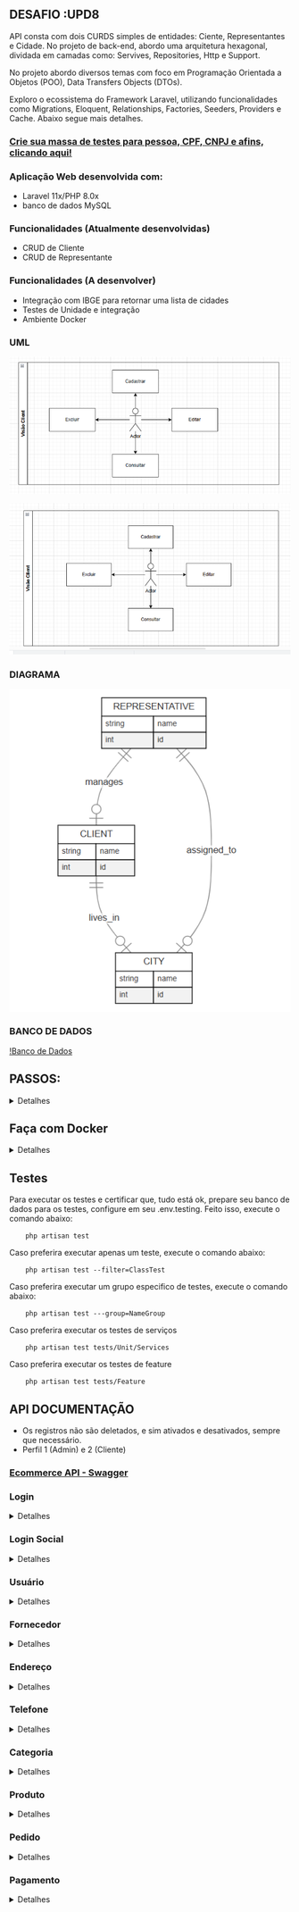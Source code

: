 ## DESAFIO :UPD8

API consta com dois CURDS simples de entidades: Ciente, Representantes e Cidade. No projeto de back-end, abordo uma arquitetura hexagonal, dividada em camadas como: Servives, Repositories, Http e Support.

No projeto abordo diversos temas com foco em Programação Orientada a Objetos (POO), Data Transfers Objects (DTOs).

Exploro o ecossistema do Framework Laravel, utilizando funcionalidades como Migrations, Eloquent, Relationships, Factories, Seeders, Providers e Cache. Abaixo segue mais detalhes.

### [Crie sua massa de testes para pessoa, CPF, CNPJ e afins, clicando aqui!](https://www.4devs.com.br/)

### Aplicação Web desenvolvida com:<br />
- Laravel 11x/PHP 8.0x<br />
- banco de dados MySQL<br/>

### Funcionalidades (Atualmente desenvolvidas)
<ul>
    <li>CRUD de Cliente</li>
    <li>CRUD de Representante</li>
</ul>

### Funcionalidades (A desenvolver)
<ul>
    <li>Integração com IBGE para retornar uma lista de cidades</li>
    <li>Testes de Unidade e integração</li>
    <li>Ambiente Docker</li>
</ul>

### UML

![UML](image.png)

![UML](image-1.png)

### DIAGRAMA

![Diagrama de Entidades](image-2.png)

### BANCO DE DADOS

[!Banco de Dados](image-3.png)

## PASSOS:

<details>
<summary>Detalhes</summary>

### Requesitos necessários para executar o projeto:
<ul>
    <li>Instalar o PHP versão 8.0</li>
    <li>Instalar o Laravel versão 9.0</li>
    <li>Instalar o MySQL versão 8.0</li>
    <li>Instalar o composer versão 2.4.0</li>
    <li>Instalar o Postman ou Insomnia</li>
    <li>Instalar uma IDE de sua escolha (PHPStorm / VSCode)</li>
    <li>Instalar um cliente SQL de sua escolha (DBeaver / PHPMyAdmin / MySQL WorkBench)</li>
</ul>

### Executar o projeto:
<ul>
    <li>Clone o projeto: git clone https://github.com/HildebrandoLima/ms-delivey.git</li>
    <li>Adicione o arquivo .env</li>
    <li>Execute os comandos: composer install | php artisan key:generate | php artisan jwt:secret</li>
    <li>Certifique-se que um diretório chamado `**/vendor**` foi criado.</li>
    <li>Execute o comando: php artisan storage:link | Para liberar o acesso das imagens do servidor</li>
    <li>Execute o comando: php artisan serve</li>
</ul>

### Banco de Dados:
> Obanco de dados é do tipo relacional.

### Criando o Banco de de Dados:
> No seu .env adicione da seguinte forma:<br />

> DB_CONNECTION=mysql<br />
> DB_HOST=localhost<br />
> DB_PORT=3306<br />
> DB_DATABASE=ms_delivery<br />
> DB_USERNAME=nome_do_usuario<br />
> DB_PASSWORD=sua_senha<br />

Execute o comando para criar as tabelas:

```
    php artisan migrate
```

Há algumas tabelas que possuem dados já padronizados, são elas: roles, permissões, relação de permissões e roles, ddd e uf. Então, execute os seguintes comandos para preenchê-las:

```
    php artisan db:seed --class=PermissionSeeder
```

```
    php artisan db:seed --class=RoleSeeder
```

```
    php artisan db:seed --class=PermissionRoleSeeder
```

```
    php artisan db:seed --class=DiscagemDiretaDistanciaSeeder
```

```
    php artisan db:seed --class=UnidadeFederativaSeeder
```

```
    php artisan db:seed --class=CreateUserTestSeeder
```

Certifique-se que as tabelas foram criadas. Abra seu cliente SQL que você escolheu, e então execute o comando:

```
    SHOW TABLES;
```

### [Caso ocorra erro ao executar as migrations, clique aqui!](https://blog.renatolucena.net/post/como-fazer-rollback-de-migration-de-bd-no-laravel)

### E-mail:

### [Crie uma conta na plataforma mailtrap clicando aqui!](https://mailtrap.io/)

> No seu .env adicione da seguinte forma:<br />

> MAIL_MAILER=smtp<br />
> MAIL_HOST=seu_host<br />
> MAIL_PORT=2525<br />
> MAIL_USERNAME=seu_usuario<br />
> MAIL_PASSWORD=sua_senha<br />
> MAIL_ENCRYPTION=tls<br />
> MAIL_FROM_ADDRESS="hello@example.com"<br />
> MAIL_FROM_NAME="${APP_NAME}"<br />

### Para iniciar o servidor:
`php artisan serve`
Agora acesse o endereço http://localhost:8000/api/rota em seu Postman ou Insomnia
</details>



## Faça com Docker

<details>
<summary>Detalhes</summary>

Clone o projeto

```
git clone https://github.com/HildebrandoLima/ms-delivey.git
```

<ul>
    <li>Execute o comando: docker-compose up -d</li>
    <li>Entrar no container: docker exec -it name_container bash</li>
    <li>Sair do container: exit</li>
    <li>Acesse o link: (http://localhost:8080/api/rota)</li>
</ul>

Para saber se tudo deu certo. Seus containers estarão assim:

![Captura de tela de 2023-06-27 09-58-07](https://github.com/HildebrandoLima/ms-delivey/assets/47666194/6d90cbb0-95d0-4ec9-956a-7c3e0f73f350)

Seu servidor de email:

![Captura de tela de 2023-06-27 10-17-09](https://github.com/HildebrandoLima/ms-delivey/assets/47666194/edcb6c8e-d815-4d57-b19b-cfeff236253d)

</details>

## Testes

Para executar os testes e certificar que, tudo está ok, prepare seu banco de dados para os testes, configure em seu .env.testing. Feito isso, execute o comando abaixo:

```
    php artisan test
```

Caso preferira executar apenas um teste, execute o comando abaixo:

```
    php artisan test --filter=ClassTest
```

Caso preferira executar um grupo especifico de testes, execute o comando abaixo:

```
    php artisan test ---group=NameGroup
```

Caso preferira executar os testes de serviços

```
    php artisan test tests/Unit/Services
```

Caso preferira executar os testes de feature

```
    php artisan test tests/Feature
```



## API DOCUMENTAÇÃO

<ul>
    <li>Os registros não são deletados, e sim ativados e desativados, sempre que necessário.</li>
    <li>Perfil 1 (Admin) e 2 (Cliente)</li>
</ul>

### [Ecommerce API - Swagger](https://app.swaggerhub.com/apis-docs/HildebrandoLima/ECOMMERCE/1.0.0#/)

### Login

<details>
<summary>Detalhes</summary>

### Rotas

|MÉTODO|             ROTA                   |
|------|------------------------------------|
| POST | /api/auth/login                    |
|------|------------------------------------|
| POST | /api/auth/forgot-password          |
|------|------------------------------------|
| POST | /api/auth/refresh-password/{token} |
|------|------------------------------------|
| POST | /api/auth/logout                   |
|------|------------------------------------|
|GET   | /api/email-verified/               |

<ul>
    <li>Atenção: A senha é validada conforme o padrão abaixo:</li>
    <li>8 caracteres no mínimo</li>
    <li>1 Letra Maiúscula no mínimo</li>
    <li>1 Número no mínimo</li>
    <li>1 Caracter especial no mínimo: $*&@#</li>
    <li>Não é permitido sequência como: aa, bb, 44, etc</li>
    <li>A url abaixo, funciona para enviar o link no email para redefinição de senha</li>
    <li>Ele deve ser a mesma url do front-end</li>
</ul>

> No seu .env adicione da seguinte forma:<br />

> URL_FRONT_FORGOT_PASSWORD=link

### Body: POST
```
{
    "email": "test@gmail.com",
    "password": "@sua_S3nh4$.",
}
```

### Resposta:

<details>
<summary>200 - OK</summary>

```
{
    "message": "Login efetuado com sucesso.",
    "data": {
        "acessToken": token,
        "userId": id,
        "userName": name,
        "userEmail": email,
        "role": {
            "id": 1,
            "description": "Admin"
        }
        "permissions": [
            "PERMISSÃO1",
            "PERMISSÃO2",
            "PERMISSÃO3",
            "PERMISSÃO4"
        ]
    },
    "status": 200,
    "details": ""
}
```

```
{
    "message": "Logout efetuado com sucesso.",
    "data": true,
    "status": 200,
    "details": ""
}

```

```
{
    "message": "Solicitação de redefinação de senha efetuada com sucesso.",
    "data": true,
    "status": 200,
    "details": ""
}
```

```
{
    "message": "Mudança de senha efetuada com sucesso.",
    "data": true,
    "status": 200,
    "details": ""
}
```

</details>

<details>
<summary>400 - Bad Request</summary>

```
{
    "message": "E-mail inválido.",
    "data": [],
    "status": 400,
    "details": ""
}
```

```
{
    "message": "Senha inválida.",
    "data": [],
    "status": 400,
    "details": ""
}
```

```
{
    "message": "Não foi possível modificar senha.",
    "data": [],
    "status": 400,
    "details": ""
}
```

```
{
    "message": "Error ao logar.",
    "data": [],
    "status": 400,
    "details": ""
}
```

```
{
    "message": "Error ao solicitar mudança de senha.",
    "data": [],
    "status": 400,
    "details": ""
}
```

</details>
</details>

### Login Social

<details>
<summary>Detalhes</summary>

### Rotas

|MÉTODO|                 ROTA                      |
|------|-------------------------------------------|
| GET  | /api/auth/login/social{provider}          |
|------|-------------------------------------------|
| GET  | /api/auth/login/social{provider}/callback |

<ul>
<li>Atenção: Essa forma de logar, funciona com os dados da rede social de sua escolha. Teste as rotas em seu navegador.</li>
<li>Configure nas redes sociais e obtenha as credenciais para autorização e autenticação de acesso.</li>
</ul>

[GOOGLE](https://console.developers.google.com/?hl=pt-br)

[GITHUB](https://github.com/login)

[FACEBOOK!](https://developers.facebook.com/?locale=pt_BR)

> No seu .env adicione da seguinte forma:<br />

> GOOGLE_CLIENT_ID=codigo_gerado<br />
> GOOGLE_CLIENT_SECRET=chave_gerada<br />
> GOOGLE_CALLBACK_URL=http://localhost:8000/api/auth/login/social/google/callback<br />

> GITHUB_CLIENT_ID=codigo_gerado<br />
> GITHUB_CLIENT_SECRET=chave_gerada<br />
> GITHUB_CALLBACK_URL=http://localhost:8000/api/auth/login/social/github/callback<br />

> FACEBOOK_CLIENT_ID=codigo_gerado<br />
> FACEBOOK_CLIENT_SECRET=chave_gerada<br />
> FACEBOOK_CALLBACK_URL=http://localhost:8000/api/auth/login/social/facebook/callback<br />

### Resposta:

<details>
<summary>200 - OK</summary>

```
{
    "message": "Login efetuado com sucesso.",
    "data": {
        "acessToken": token,
        "userId": id,
        "userName": name,
        "userEmail": email,
        "role": {
            "id": 1,
            "description": "Admin" 
        },
        "permissions" [
            "PERMISSÃO1",
            "PERMISSÃO2",
            "PERMISSÃO3"
        ]
    },
    "status": 200,
    "details": ""
}
```

```
{
    "message": "Logout efetuado com sucesso.",
    "data": true,
    "status": 200,
    "details": ""
}

```

</details>

<details>
<summary>400 - Bad Request</summary>

```
{
    "message": "Por favor, faça login usando o Facebook, GitHub ou Google.",
    "data": [],
    "status": 400,
    "details": ""
}
```

```
{
    "message": "Credenciais Inválidas.",
    "data": [],
    "status": 400,
    "details": ""
}
```

</details>
</details>

### Usuário

<details>
<summary>Detalhes</summary>

### Rotas

|MÉTODO|            ROTA               |
|------|-------------------------------|
| GET  | /api/user/email-verified/{id} |
|------|-------------------------------|
| GET  | /api/user/list                |
|------|-------------------------------|
| GET  | /api/user/list/find           |
|------|-------------------------------|
| PUT  | /api/user/edit                |
|------|-------------------------------|
| POST | /api/user/save                |

<ul>
    <li>Em perfil é verdadeiro para admin e false para cliente.</li>
    <li>?page=1&perPage=10&active=1</li>
    <li>?search=Hill&active=1</li>
</ul>

### Body: POST
```
{
    "nome": "Hill",
    "cpf": "572.561.700-92",
    "email": "test@gmail.com",
    "senha": "Hil@03#1.4",
    "dataNascimento": "2023-03-25 18:20:59",
    "genero": "Masculino",
    "perfil": 1,
    "ativo": true
}
```

### Body: PUT
```
{
    "id": 1,
    "nome": "Hill",
    "email": "test@gmail.com",
    "genero": "Masculino",
    "perfil": 1,
    "ativo": true
}
```

### Resposta:

<details>
<summary>200 - OK</summary>

```
{
    "message": "Cadastro efetuado com sucesso.",
    "data": id_do_ultimo_cadastro,
    "status": 200,
    "details": ""
}
```

```
{
    "message": "Edição efetuada com sucesso.",
    "data": true,
    "status": 200,
    "details": ""
}
```

</details>

<details>
<summary>400 - Bad Request</summary>

```
{
    "message": "Registro já existente.",
    "data": [],
    "status": 400,
    "details": ""
}
```

```
{
    "message": "Error ao efetuar ação.",
    "data": [],
    "status": 400,
    "details": ""
}
```

</details>

<details>
<summary>401 - Unauthorized</summary>

```
{
    "message": "Acesso não autorizado.",
    "data": [],
    "status": 401,
    "details": ""
}
```

</details>

<details>
<summary>403 - Forbidden</summary>

```
{
    "message": "Permissão negada.",
    "data": [],
    "status": 403,
    "details": ""
}
```

</details>
</details>

### Fornecedor

<details>
<summary>Detalhes</summary>

### Rotas

|MÉTODO|            ROTA              |
|------|------------------------------|
| GET  | /api/provider/list           |
|------|------------------------------|
| GET  | /api/provider/list/find      |
|------|------------------------------|
| POST | /api/provider/save           |
|------|------------------------------|
| PUT  | /api/provider/edit           |

<ul>
    <li>?page=1&perPage=10&active=1</li>
    <li>?search=System=&active=1</li>
</ul>

### Body: PUT
```
{
    "razaoSocial": "Teste Test",
    "cnpj": "89.872.593/0001-90",
    "email": "hill@email.com.br",
    "dataFundacao": "2022-12-25 13:28:59",
    "ativo": true
}
```

### Body: PUT
```
{
    "id": 1,
    "razaoSocial": "Teste Test",
    "cnpj": "89.872.593/0001-90",
    "email": "hill@email.com.br",
    "ativo": true
}
```

### Resposta:

<details>
<summary>200 - OK</summary>

```
{
    "message": "Cadastro efetuado com sucesso.",
    "data": id_do_ultimo_cadastro,
    "status": 200,
    "details": ""
}
```

```
{
    "message": "Edição efetuada com sucesso/",
    "data": true,
    "status": 200,
    "details": ""
}
```

</details>

<details>
<summary>400 - Bad Request</summary>

```
{
    "message": "Registro já existente.",
    "data": [],
    "status": 400,
    "details": ""
}
```

```
{
    "message": "Error ao efetuar ação.",
    "data": [],
    "status": 400,
    "details": ""
}
```

</details>

<details>
<summary>401 - Unauthorized</summary>

```
{
    "message": "Acesso não autorizado.",
    "data": [],
    "status": 401,
    "details": ""
}
```

</details>

<details>
<summary>403 - Forbidden</summary>

```
{
    "message": "Permissão negada.",
    "data": [],
    "status": 403,
    "details": ""
}
```

</details>
</details>

### Endereço

<details>
<summary>Detalhes</summary>

### Rotas

|MÉTODO|              ROTA           |
|------|-----------------------------|
| GET  | /api/address/list/uf        |
|------|-----------------------------|
| PUT  | /api/address/save           |

<ul>
    <li>Nos body de endereço, é preciso identificar quem deseja atribuir os mesmos. No caso de usuário, ex.: ("usuarioId": 1) ou fornecedor, ex.: ("fornecedorId": 1)</li>
</ul>

### Body: POST

```
{
    "logradouro": "Rua",
    "descricao": "KKK N°25",
    "bairro": "Centro",
    "cidade": "Fortaleza",
    "cep": 1234-567,
    "uf": "CE",
    "usuarioId": 24,
    "ativo": true
}
```

ou

```
{
    "logradouro": "Avenida",
    "descricao": "KKK N°25",
    "bairro": "Centro",
    "cidade": "Fortaleza",
    "cep": 1234-567,
    "uf": "CE",
    "fornecedorId": 33,
    "ativo": true
}
```

### Body: PUT

```
{
    "id": 1,
    "logradouro": "Rua",
    "descricao": "KKK N°25",
    "bairro": "Centro",
    "cidade": "Fortaleza",
    "cep": 1234-567,
    "uf": "CE",
    "usuarioId": 24,
    "ativo": true
}
```

ou

```
{
    "id": 1,
    "logradouro": "Rua",
    "descricao": "KKK N°25",
    "bairro": "Centro",
    "cidade": "Fortaleza",
    "cep": 1234-567,
    "uf": "CE",
    "fornecedorId": 33,
    "ativo": true
}
```

### Resposta:

<details>
<summary>200 - OK</summary>

```
{
    "message": "Cadastro efetuado com sucesso.",
    "data": true,
    "status": 200,
    "details": ""
}
```

```
{
    "message": "Edição efetuada com sucesso.",
    "data": true,
    "status": 200,
    "details": ""
}
```

</details>

<details>
<summary>400 - Bad Request</summary>

```
{
    "message": "Registro já existente.",
    "data": [],
    "status": 400,
    "details": ""
}
```

```
{
    "message": "Registro não encontrado.",
    "data": [],
    "status": 400,
    "details": ""
}
```

```
{
    "message": "Error ao efetuar ação.",
    "data": [],
    "status": 400,
    "details": ""
}
```

</details>

<details>
<summary>401 - Unauthorized</summary>

```
{
    "message": "Acesso não autorizado.",
    "data": [],
    "status": 401,
    "details": ""
}
```

</details>

<details>
<summary>403 - Forbidden</summary>

```
{
    "message": "Permissão Negada.",
    "data": [],
    "status": 403,
    "details": ""
}
```

</details>
</details>

### Telefone

<details>
<summary>Detalhes</summary>

### Rotas

|MÉTODO|            ROTA               |
|------|-------------------------------|
| POST | /api/telephone/save           |
|------|-------------------------------|
| PUT  | /api/telephone/edit           |

<ul>
    <li>Nos body de endereço e telefone, é preciso identificar quem deseja atribuir os mesmos. No caso de usuário, ex.: ("usuarioId": 1) ou fornecedor, ex.: ("fornecedorId": 1)</li>
    <li>O campo "tipo", pode ser do tipo: ('Celular', 'Fixo')</li>
</ul>

### Body: POST

```
[
    {
        "ddd": "CE",
        "numero": "(85) 9.9506-9315",
        "tipo": "Celular",
        "usuarioId": 2,
        "ativo": true
    },
    {
        "ddd": "CE",
        "numero": "(85) 9.8045-8709",
        "tipo": "Fixo",
        "dddId": 1,
        "usuarioId": 2,
        "ativo": true
    }
]
```

ou

```
[
    {
        "ddd": "CE",
        "numero": "99506-9315",
        "tipo": "Celular",
        "fornecedorId": 3,
        "ativo": true
    },
    {
        "ddd": "CE",
        "numero": "98045-8709",
        "tipo": "Fixo",
        "fornecedorId": 3,
        "ativo": true
    }
]
```

### Body: PUT

```
{
    "ddd": "CE",
    "numero": "(85) 9.9506-9315",
    "tipo": "Celular",
    "usuarioId": 2,
    "ativo": true
}
```

ou

```
{
    "ddd": "CE",
    "numero": "99506-9315",
    "tipo": "Celular",
    "fornecedorId": 3,
    "ativo": true
}
```

### Resposta:

<details>
<summary>200 - OK</summary>

```
{
    "message": "Cadastro efetuado com sucesso.",
    "data": true,
    "status": 200,
    "details": ""
}
```

```
{
    "message": "Edição efetuada com sucesso.",
    "data": true,
    "status": 200,
    "details": ""
}
```

</details>

<details>
<summary>400 - Bad Request</summary>
    
```
{
    "message": "Registro já existente.",
    "data": [],
    "status": 400,
    "details": ""
}
```

```
{
    "message": "Registro não encontrado.",
    "data": [],
    "status": 400,
    "details": ""
}
```

```
{
    "message": "Error ao efetuar ação.",
    "data": [],
    "status": 400,
    "details": ""
}
```

</details>

<details>
<summary>401 - Unauthorized</summary>

```
{
    "message": "Acesso não autorizado.",
    "data": [],
    "status": 401,
    "details": ""
}
```

</details>

<details>
<summary>403 - Forbidden</summary>

```
{
    "message": "Permissão negada.",
    "data": [],
    "status": 403,
    "details": ""
}
```

</details>
</details>

### Categoria

<details>
<summary>Detalhes</summary>

### Rotas

|MÉTODO|              ROTA            |
|------|------------------------------|
| GET  | /api/category/list           |
|------|------------------------------|
| GET  | /api/category/list/find      |
|------|------------------------------|
| POST | /api/category/save           |
|------|------------------------------|
| PUT  | /api/category/edit           |

<ul>
    <li>?page=1&perPage=10&active=1</li>
    <li>?search=Eletrônicos&active=1</li>
</ul>

### Body: POST
```
{
    "nome": "Eletrônicos",
    "ativo": true
}
```

### Body: PUT
```
{
    "id": 1,
    "nome": "Eletrônicos",
    "ativo": true
}
```

### Resposta:

<details>
<summary>200 - OK</summary>

```
{
    "message": "Cadastro efetuado com sucesso.",
    "data": true,
    "status": 200,
    "details": ""
}
```

```
{
    "message": "Edição efetuada com sucesso.",
    "data": true,
    "status": 200,
    "details": ""
}
```

</details>

<details>
<summary>400 - Bad Request</summary>

```
{
    "message": "Registro já existente.",
    "data": [],
    "status": 400,
    "details": ""
}
```

```
{
    "message": "Registro não encontrado.",
    "data": [],
    "status": 400,
    "details": ""
}
```

```
{
    "message": "Error ao efetuar ação.",
    "data": [],
    "status": 400,
    "details": ""
}
```

</details>
<details>

<summary>401 - Unauthorized</summary>

```
{
    "message": "Acesso não autorizado.",
    "data": [],
    "status": 401,
    "details": ""
}
```

</details>
<details>

<summary>403 - Forbidden</summary>

```
{
    "message": "Permissão Negada.",
    "data": [],
    "status": 403,
    "details": ""
}
```

</details>
</details>

### Produto

<details>
<summary>Detalhes</summary>

### Rotas

|MÉTODO|            ROTA             |
|------|-----------------------------|
| GET  | /api/product/list           |
|------|-----------------------------|
| GET  | /api/product/list/find      |
|------|-----------------------------|
| POST | /api/product/save           |
|------|-----------------------------|
| PUT  | /api/product/edit           |

<ul>
    <li>O campo "unidadeMedida", pode ser do tipo: ('UN', 'G', 'KG', 'ML', 'L', 'M2', 'CX')
</li>
    <li>?page=1&perPage=10&active=1</li>
    <li>O produto pode ser listagem pela busca do item ou pela categoria.</li>
    <li>?search=TV%LED%'55&active=1</li>
    <li>?id=3&active=1</li>
</ul>

### Body: POST
```
{
    "nome": "TV LED 55' FULLHD",
    "precoCusto": 2,000.99,
    "precoVenda": 2,399.95,
    "codigoBarra": "1234567890123",
    "descricao": "TV LED 55' FULLHD",
    "quantidade": 13,
    "unidadeMedida": "UN",
    "dataValidade": "2024-12-25 13:28:59",
    "categoriaId": 10,
    "fornecedorId": 2,
    "imagens": [files],
    "ativo": true
}
```

### Body: PUT
```
{
    "id", 1,
    "nome": "Batata Frita Sabor Original Pringles - 114g",
    "precoCusto": 15.99,
    "precoVenda": 13.99,
    "codigoBarra": "1234567890123",
    "descricao": "Batata Frita Sabor Original Pringles - 114g",
    "quantidade": 13,
    "unidadeMedida": "UN",
    "dataValidade": "2024-12-25 13:28:59",
    "categoriaId": 10,
    "fornecedorId": 2,
    "ativo": true
}
```

### Resposta:

<details>
<summary>200 - OK</summary>

```
{
    "message": "Cadastro efetuado com sucesso.",
    "data": id_do_ultimo_cadastro,
    "status": 200,
    "details": ""
}
```

```
{
    "message": "Edição efetuada com sucesso.",
    "data": true,
    "status": 200,
    "details": ""
}
```

</details>

<details>
<summary>400 - Bad Request</summary>

```
{
    "message": "Registro já existente.",
    "data": [],
    "status": 400,
    "details": ""
}
```

```
{
    "message": "Registro não encontrado.",
    "data": [],
    "status": 400,
    "details": ""
}
```

```
{
    "message": "Error ao efetuar ação.",
    "data": [],
    "status": 400,
    "details": ""
}
```
</details>

<details>
<summary>401 - Unauthorized</summary>

```
{
    "message": "Acesso não autorizado.",
    "data": [],
    "status": 401,
    "details": ""
}
```

</details>

<details>
<summary>403 - Forbidden</summary>

```
{
    "message": "Permissão negada.",
    "data": [],
    "status": 403,
    "details": ""
}
```

</details>
</details>

### Pedido

<details>
<summary>Detalhes</summary>

### Rotas

|MÉTODO|          ROTA             |
|------|---------------------------|
| GET  | /api/order/list           |
|------|---------------------------|
| GET  | /api/order/list/find      |
|------|---------------------------|
| GET  | /api/order/save           |

<ul>
    <li>?page=1&perPage=10&active=1</li>
    <li>?id=200&search=100005000=&active=1</li>
    <li>A listagem do pedido é realizada pelo usuário.</li>
    <li>O pedido não pode ser modificado.</li>
    <li>O campo "tipoEntrega", pode ser do tipo ('Expresso', 'Correio', 'Retirada')</li>
</ul>

### Body: POST
```
{
    "quantidadeItem": 4,
    "total": 102.99,
    "valorEntrega": 13.40,
    "tipoEntrega": "Expresso",
    "ativo": true,
    "usuarioId": 3,
    "itens": [
        {
            "quantidadeItem": 1,
            "subTotal": 14.85,
            "produtoId": 32,
            "ativo": true
        },
        {
            "quantidadeItem": 2,
            "subTotal": 13.18,
            "produtoId": 33,
            "ativo": true
        }
    ]
}
```

Não é permitido alterar os dados do pedido.

### Resposta:

<details>
<summary>200 - OK</summary>

```
{
    "message": "Cadastro efetuado com sucesso.",
    "data": id_do_ultimo_cadastro,
    "status": 200,
    "details": ""
}
```

</details>

<details>
<summary>400 - Bad Request</summary>

```
{
    "message": "Registro já existente.",
    "data": [],
    "status": 400,
    "details": ""
}
```

```
{
    "message": "Error ao efetuar ação.",
    "data": [],
    "status": 400,
    "details": ""
}
```
</details>

<details>
<summary>401 - Unauthorized</summary>

```
{
    "message": "Acesso não autorizado.",
    "data": [],
    "status": 401,
    "details": ""
}
```

</details>

<details>
<summary>403 - Forbidden</summary>

```
{
    "message": "Permissão negada.",
    "data": [],
    "status": 403,
    "details": ""
}
```

</details>
</details>

### Pagamento

<details>
<summary>Detalhes</summary>

### Rotas

|MÉTODO |          ROTA            |
|-------|--------------------------|
| POST  | /api/payment/save        |

<ul>
    <li>O campo "metodoPagamento", pode ser do tipo:</li>
    <li>('Boleto Bancário', 'Crédito', 'Débito', 'Pix')</li>
</ul>

### Body: POST

Com cartão

```
{
    "numeroCartao": "3433 0684 3408 6543",
    "tipoCartao": "Crédio ou Débito",
    "dataValidade": "2023-05-16 13:44:18",
    "parcela": 3,
    "total": 399.48,
    "metodoPagamento": "Crédito",
    "pedidoId": 25
    "ativo": true,
}
```

Com dinheiro ou PIX

```
{
    "total": 20.50,
    "metodoPagamento": "Pix",
    "pedidoId": 30
    "ativo": true,
}
```

### Resposta:

<details>
<summary>200 - OK</summary>

```
{
    "message": "Cadastro efetuado com sucesso.",
    "data": true,
    "status": 200,
    "details": ""
}
```

</details>

<details>
<summary>400 - Bad Request</summary>

```
{
    "message": "Error ao efetuar ação.",
    "data": [],
    "status": 400,
    "details": ""
}
```

```
{
    "message": "Registro não encontrado.",
    "data": [],
    "status": 400,
    "details": ""
}
```

</details>

<details>
<summary>401 - Unauthorized</summary>

```
{
    "message": "Acesso não autorizado.",
    "data": [],
    "status": 401,
    "details": ""
}
```

</details>

<details>
<summary>403 - Forbidden</summary>

```
{
    "message": "Permissão negada.",
    "data": [],
    "status": 403,
    "details": ""
}
```

</details>
</details>
